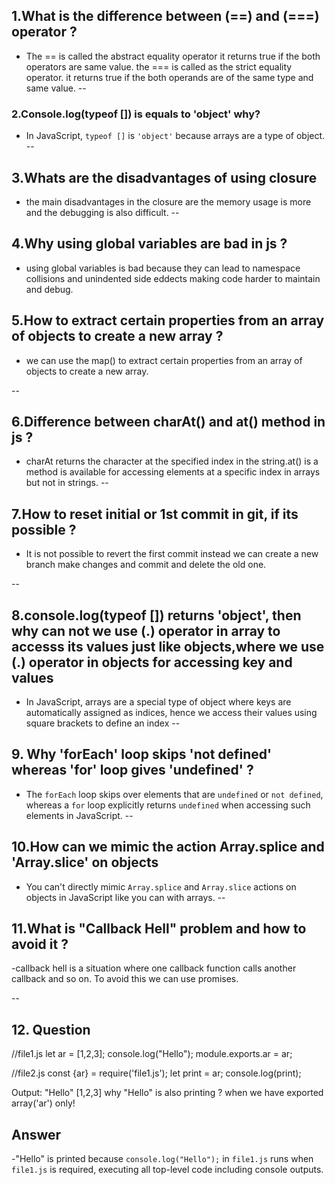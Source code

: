 ## 1.What is the difference between (==) and (===) operator ?

- The == is called the abstract equality operator it returns true if the both operators are same value. the === is called as the strict equality operator. it returns true if the both operands are of the same type and same value.
--
### 2.Console.log(typeof []) is equals to 'object' why?

- In JavaScript, `typeof []` is `'object'` because arrays are a type of object.
--

## 3.Whats are the disadvantages of using closure

- the main disadvantages in the closure are the memory usage is more and the debugging is also difficult.
--
## 4.Why using global variables are bad in js ?

- using global variables is bad because they can lead to namespace collisions and unindented side eddects making code harder to maintain and debug.


## 5.How to extract certain properties from an array of objects to create a new array ?

- we can use the map() to extract certain properties from an array of objects to create a new array.
  
--

## 6.Difference between charAt() and at() method in js ?

- charAt returns the character at the specified index in the string.at() is a method is available for accessing elements at a specific index in arrays but not in strings.
--
## 7.How to reset initial or 1st commit in git, if its possible ?

-    It is not possible to revert the first commit instead we can create a new branch make changes and commit and delete the old one.

--
## 8.console.log(typeof []) returns 'object', then why can not we use (.) operator in array to accesss its values just like objects,where we use (.) operator in objects for accessing key and values

- In JavaScript, arrays are a special type of object where keys are automatically assigned as indices, hence we access their values using square brackets to define an index
--

## 9. Why 'forEach' loop skips 'not defined' whereas 'for' loop gives 'undefined' ?

- The `forEach` loop skips over elements that are `undefined` or `not defined`, whereas a `for` loop explicitly returns `undefined` when accessing such elements in JavaScript.
--

## 10.How can we mimic the action Array.splice and 'Array.slice' on objects

- You can't directly mimic `Array.splice` and `Array.slice` actions on objects in JavaScript like you can with arrays.
--
## 11.What is "Callback Hell" problem and how to avoid it ?

-callback hell is a situation where one callback function calls another callback and so on. To avoid this we can use promises.

--

## 12. Question
//file1.js
let ar = [1,2,3];
console.log("Hello");
module.exports.ar = ar;

//file2.js
const {ar} = require('file1.js');
let print = ar;
console.log(print);

Output: "Hello" 
                [1,2,3]
why "Hello" is also printing ? when we have exported array('ar') only!
## Answer

-"Hello" is printed because `console.log("Hello");` in `file1.js` runs when `file1.js` is required, executing all top-level code including console outputs.

